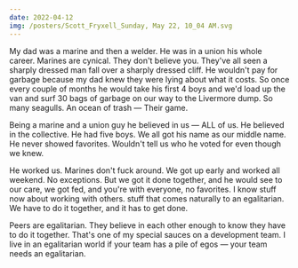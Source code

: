 ```yaml
---
date: 2022-04-12
img: /posters/Scott_Fryxell_Sunday, May 22, 10_04 AM.svg
---
```


My dad was a marine and then a welder. He was in a union his whole career. Marines are cynical. They don't believe you. They've all seen a sharply dressed man fall over a sharply dressed cliff. He wouldn't pay for garbage because my dad knew they were lying about what it costs. So once every couple of months he would take his first 4 boys and we'd load up the van and surf 30 bags of garbage on our way to the Livermore dump. So many seagulls. An ocean of trash — Their game.

Being a marine and a union guy he believed in us — ALL of us. He believed in the collective. He had five boys. We all got his name as our middle name. He never showed favorites. Wouldn't tell us who he voted for even though we knew.

He worked us. Marines don't fuck around. We got up early and worked all weekend. No exceptions. But we got it done together, and he would see to our care, we got fed, and you're with everyone, no favorites. I know stuff now about working with others. stuff that comes naturally to an egalitarian. We have to do it together, and it has to get done.

Peers are egalitarian. They believe in each other enough to know they have to do it together. That's one of my special sauces on a development team. I live in an egalitarian world if your team has a pile of egos — your team needs an egalitarian.
